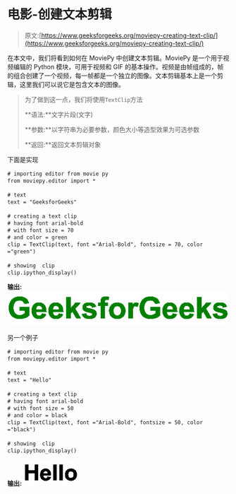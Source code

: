 # 电影-创建文本剪辑

> 原文:[https://www.geeksforgeeks.org/moviepy-creating-text-clip/](https://www.geeksforgeeks.org/moviepy-creating-text-clip/)

在本文中，我们将看到如何在 MoviePy 中创建文本剪辑。MoviePy 是一个用于视频编辑的 Python 模块，可用于视频和 GIF 的基本操作。视频是由帧组成的，帧的组合创建了一个视频，每一帧都是一个独立的图像。文本剪辑基本上是一个剪辑，这里我们可以说它是包含文本的图像。

> 为了做到这一点，我们将使用`TextClip`方法
> 
> **语法:**文字片段(文字)
> 
> **参数:**以字符串为必要参数，颜色大小等造型效果为可选参数
> 
> **返回:**返回文本剪辑对象

下面是实现

```
# importing editor from movie py
from moviepy.editor import *

# text
text = "GeeksforGeeks"

# creating a text clip
# having font arial-bold
# with font size = 70
# and color = green
clip = TextClip(text, font ="Arial-Bold", fontsize = 70, color ="green")

# showing  clip 
clip.ipython_display() 
```

**输出:**
![](img/0bac26cf24ad2d7031ed152f56416db0.png)

另一个例子

```
# importing editor from movie py
from moviepy.editor import *

# text
text = "Hello"

# creating a text clip
# having font arial-bold
# with font size = 50
# and color = black
clip = TextClip(text, font ="Arial-Bold", fontsize = 50, color ="black")

# showing  clip 
clip.ipython_display() 
```

**输出:**
![](img/967a7bbe03db42c188760d27cdde917c.png)